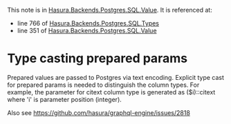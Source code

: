This note is in [Hasura.Backends.Postgres.SQL.Value](https://github.com/hasura/graphql-engine/blob/master/server/src-lib/Hasura/Backends/Postgres/SQL/Value.hs#L340).
It is referenced at:
  - line 766 of [Hasura.Backends.Postgres.SQL.Types](https://github.com/hasura/graphql-engine/blob/master/server/src-lib/Hasura/Backends/Postgres/SQL/Types.hs#L766)
  - line 351 of [Hasura.Backends.Postgres.SQL.Value](https://github.com/hasura/graphql-engine/blob/master/server/src-lib/Hasura/Backends/Postgres/SQL/Value.hs#L351)

# Type casting prepared params

Prepared values are passed to Postgres via text encoding. Explicit type cast for prepared params
is needed to distinguish the column types. For example, the parameter for citext column type is
generated as ($i)::citext where 'i' is parameter position (integer).

Also see https://github.com/hasura/graphql-engine/issues/2818

